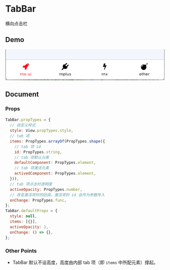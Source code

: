 # TabBar

横向点击栏

## Demo

![navBar demo](demo.png)

## Document

### Props

```js
TabBar.propTypes = {
  // 自定义样式
  style: View.propTypes.style,
  // tab 项
  items: PropTypes.arrayOf(PropTypes.shape({
    // tab 项 id
    id: PropTypes.string,
    // tab 项默认元素
    defaultComponent: PropTypes.element,
    // tab 项激活元素
    activedComponent: PropTypes.element,
  })),
  // tab 项点击时透明度
  activeOpacity: PropTypes.number,
  // 改变激活项时的回调，激活项的 id 会作为参数传入
  onChange: PropTypes.func,
};
TabBar.defaultProps = {
  style: null,
  items: [{}],
  activeOpacity: 1,
  onChange: () => {},
};
```

### Other Points

- TabBar 默认不设高度，高度由内部 tab 项（即 `items` 中所配元素）撑起。
